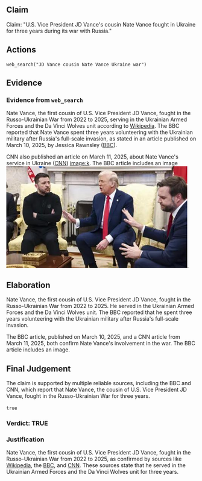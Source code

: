 ## Claim
Claim: "U.S. Vice President JD Vance's cousin Nate Vance fought in Ukraine for three years during its war with Russia."

## Actions
```
web_search("JD Vance cousin Nate Vance Ukraine war")
```

## Evidence
### Evidence from `web_search`
Nate Vance, the first cousin of U.S. Vice President JD Vance, fought in the Russo-Ukrainian War from 2022 to 2025, serving in the Ukrainian Armed Forces and the Da Vinci Wolves unit according to [Wikipedia](https://en.wikipedia.org/wiki/Nate_Vance). The BBC reported that Nate Vance spent three years volunteering with the Ukrainian military after Russia's full-scale invasion, as stated in an article published on March 10, 2025, by Jessica Rawnsley ([BBC](https://www.bbc.com/news/articles/cm2yl5kevrpo)).

CNN also published an article on March 11, 2025, about Nate Vance's service in Ukraine ([CNN](https://www.cnn.com/2025/03/11/politics/video/jd-vance-cousin-nate-ukraine-ebof-digvid)) <image:k>. The BBC article includes an image ![image 516](media/2025-08-06_17-44-1754502273-660934.jpg).


## Elaboration
Nate Vance, the first cousin of U.S. Vice President JD Vance, fought in the Russo-Ukrainian War from 2022 to 2025. He served in the Ukrainian Armed Forces and the Da Vinci Wolves unit. The BBC reported that he spent three years volunteering with the Ukrainian military after Russia's full-scale invasion.

The BBC article, published on March 10, 2025, and a CNN article from March 11, 2025, both confirm Nate Vance's involvement in the war. The BBC article includes an image.


## Final Judgement
The claim is supported by multiple reliable sources, including the BBC and CNN, which report that Nate Vance, the cousin of U.S. Vice President JD Vance, fought in the Russo-Ukrainian War for three years.

`true`

### Verdict: TRUE

### Justification
Nate Vance, the first cousin of U.S. Vice President JD Vance, fought in the Russo-Ukrainian War from 2022 to 2025, as confirmed by sources like [Wikipedia](https://en.wikipedia.org/wiki/Nate_Vance), the [BBC](https://www.bbc.com/news/articles/cm2yl5kevrpo), and [CNN](https://www.cnn.com/2025/03/11/politics/video/jd-vance-cousin-nate-ukraine-ebof-digvid). These sources state that he served in the Ukrainian Armed Forces and the Da Vinci Wolves unit for three years.
